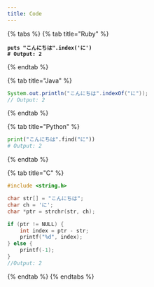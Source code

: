 ```yaml
---
title: Code
---
```


{% tabs %}
{% tab title="Ruby" %}
<pre class="language-ruby"><code class="lang-ruby"><strong>puts "こんにちは".index('に')
</strong><strong># Output: 2
</strong></code></pre>
{% endtab %}

{% tab title="Java" %}
```java
System.out.println("こんにちは".indexOf("に"));
// Output: 2
```
{% endtab %}

{% tab title="Python" %}
```python
print("こんにちは".find("に"))
# Output: 2
```
{% endtab %}

{% tab title="C" %}
```c
#include <string.h>

char str[] = "こんにちは";
char ch = 'に';
char *ptr = strchr(str, ch);

if (ptr != NULL) {
    int index = ptr - str;
    printf("%d", index);
} else {
    printf(-1);
}
//Output: 2
```
{% endtab %}
{% endtabs %}
